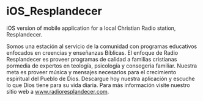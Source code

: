 # iOS_Resplandecer
iOS version of mobile application for a local Christian Radio station, Resplandecer.

Somos una estación al servicio de la comunidad con programas educativos enfocados en creencias y enseñanzas Bíblicas. El enfoque de Radio Resplandecer es proveer programas de calidad a familias cristianas pormedia de expertos en teología, psicología y consegeria familiar. Nuestra meta es proveer música y mensajes necesarios para el crecimiento espiritual del Pueblo de Dios. Descargue hoy nuestra aplicación y escuche lo que Dios tiene para su vida diaria. Para más información visite nuestro sitio web a www.radioresplandecer.com.
